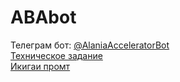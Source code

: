 # ABAbot
Телеграм бот: [@AlaniaAcceleratorBot  ](https://t.me/AlaniaAcceleratorBot)  
[Техническое задание](https://docs.google.com/document/d/1Os0dgKECYlh0iaKiB5GbEquzYyS7bxGnqomdWWAqit8/edit?tab=t.0)  
[Икигаи промт](https://docs.google.com/document/d/1RMo0gTLk_84G6WmQ88cUjyt7TUGStkHX5ImRMsDKB5s/edit?usp=sharing)
